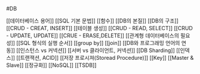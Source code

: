 #DB 

[[데이터베이스 용어]]
[[SQL 기본 문법]]
[[함수]]
[[DB의 본질]]
[[DB의 구조]]
[[CRUD - CREAT, INSERT]]
[[테이블 생성]]
[[CRUD - READ, SELECT]]
[[CRUD - UPDATE, UPDATE]]
[[CRUE - ERASE,DELETE]]
[[관계형 데이터베이스의 필요성]]
[[SQL 형식의 실행 순서]]
[[group by]]
[[join]]
[[DB와 프로그래밍 언어의 연동]]
[[인스턴스 vs 커넥션]]
[[서버 vs 클라이언트, 커넥션]]
[[DB Sharding]]
[[인덱스]]
[[트랜잭션, ACID]]
[[저장 프로시져(Storead Procedure)]]
[[Key]]
[[Master & Slave]]
[[정규화]]
[[NoSQL]]
[[TSDB]]




